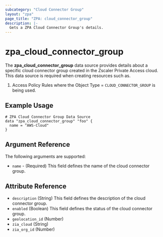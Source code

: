 ```yaml
---
subcategory: "Cloud Connector Group"
layout: "zpa"
page_title: "ZPA: cloud_connector_group"
description: |-
  Gets a ZPA Cloud Connector Group's details.
---
```

# zpa_cloud_connector_group

The **zpa_cloud_connector_group** data source provides details about a specific cloud connector group created in the Zscaler Private Access cloud. This data source is required when creating resources such as.

1. Access Policy Rules where the Object Type = `CLOUD_CONNECTOR_GROUP` is being used.

## Example Usage

```hcl
# ZPA Cloud Connector Group Data Source
data "zpa_cloud_connector_group" "foo" {
  name = "AWS-Cloud"
}
```

## Argument Reference

The following arguments are supported:

* `name` - (Required) This field defines the name of the cloud connector group.

## Attribute Reference

* `description` (String) This field defines the description of the cloud connector group.
* `enabled` (Boolean) This field defines the status of the cloud connector group.
* `geolocation_id` (Number)
* `zia_cloud` (String)
* `zia_org_id` (Number)
